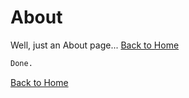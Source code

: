 # About
Well, just an About page...
[Back to Home](https://funlw65.github.io/)

```markdown
Done.
```
[Back to Home](https://funlw65.github.io/)

